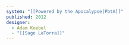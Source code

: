 ```yaml
---
system: "[[Powered by the Apocalypse|PbtA]]"
published: 2012
designer:
  - Adam Koebel
  - "[[Sage LaTorra]]"
---
```

